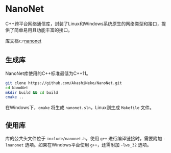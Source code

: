 # NanoNet

C++跨平台网络通信库，封装了Linux和Windows系统原生的网络类型和接口，提供了简单易用且功能丰富的接口。

库文档👉[nanonet](https://akashi.top/proj/nanonet)

## 生成库

NanoNet库使用的C++标准最低为C++11。

~~~bash
git clone https://github.com/AkashiNeko/NanoNet.git
cd NanoNet
mkdir build && cd build
cmake ..
~~~

在Windows下，`cmake` 将生成 `nanonet.sln`，Linux则生成 `Makefile` 文件。

## 使用库

库的公共头文件位于 `include/nanonet.h`。使用 `g++` 进行编译链接时，需要附加 `-lnanonet` 选项。如果在Windows平台使用 `g++`，还需附加 `-lws_32` 选项。
